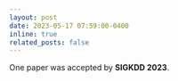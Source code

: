 ```yaml
---
layout: post
date: 2023-05-17 07:59:00-0400
inline: true
related_posts: false
---
```


One paper was accepted by **SIGKDD 2023**.
